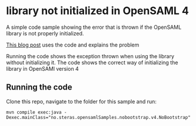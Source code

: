 # library not initialized in OpenSAML 4
A simple code sample showing the error that is thrown if the OpenSAML library is not properly initialized. 

[This blog post](https://blog.samlsecurity.com/2014/05/nullpointer-exception-in-opensaml.html/?utm_source=github&utm_medium=link&utm_campaign=no-bootstrap-opensaml&utm_id=no-bootstrap-opensaml&utm_content=no-bootstrap-opensaml) uses the code and explains the problem 


Running the code shows the exception thrown when using the library without initializing it. The code shows the correct way of initializing the library in OpenSAMl version 4

## Running the code
Clone this repo, navigate to the folder for this sample and run: 
```
mvn compile exec:java -Dexec.mainClass="no.steras.opensamlSamples.nobootstrap.v4.NoBootstrap"
 
```
